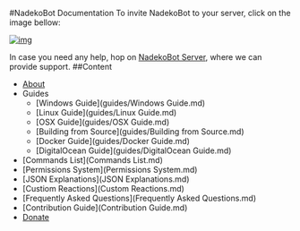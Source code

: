 #NadekoBot Documentation
To invite NadekoBot to your server, click on the image bellow:

[![img][img]](https://discordapp.com/oauth2/authorize?client_id=170254782546575360&scope=bot&permissions=66186303)

In case you need any help, hop on [NadekoBot Server][NadekoBot Server], where we can provide support.
##Content
- [About](about.md)
- Guides
	- [Windows Guide](guides/Windows Guide.md)
	- [Linux Guide](guides/Linux Guide.md)
	- [OSX Guide](guides/OSX Guide.md)
	- [Building from Source](guides/Building from Source.md)
	- [Docker Guide](guides/Docker Guide.md)
	- [DigitalOcean Guide](guides/DigitalOcean Guide.md)
- [Commands List](Commands List.md)
- [Permissions System](Permissions System.md)
- [JSON Explanations](JSON Explanations.md)
- [Custiom Reactions](Custom Reactions.md)
- [Frequently Asked Questions](Frequently Asked Questions.md)
- [Contribution Guide](Contribution Guide.md)
- [Donate](Donate.md)

[img]: https://discordcdn.com/attachments/202743183774318593/210580315381563392/discord.png
[NadekoBot Server]: https://discord.gg/0ehQwTK2RBjAxzEY
